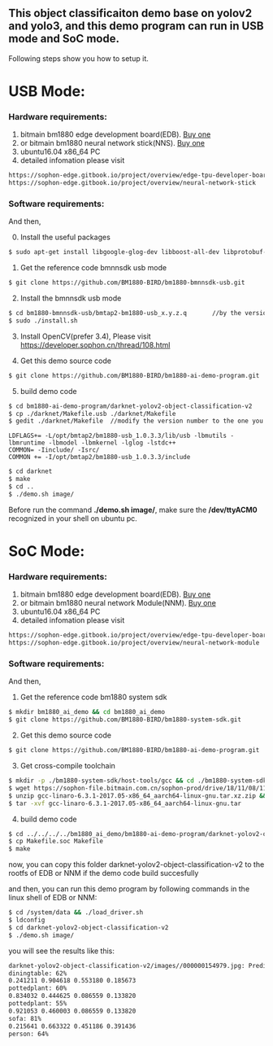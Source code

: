 ## This object classificaiton demo base on yolov2 and yolo3, and this demo program can run in USB mode and SoC mode.

Following steps show you how to setup it.

# USB Mode:

### Hardware requirements:
1. bitmain bm1880 edge development board(EDB). [Buy one](https://sophon.cn/product/introduce/edb.html)
2. or bitmain bm1880 neural network stick(NNS). [Buy one](https://sophon.cn/product/introduce/nns.html)
3. ubuntu16.04 x86_64 PC
4. detailed infomation please visit 
```bash
https://sophon-edge.gitbook.io/project/overview/edge-tpu-developer-board
https://sophon-edge.gitbook.io/project/overview/neural-network-stick
```

### Software requirements:
And then,

0. Install the useful packages
```bash
$ sudo apt-get install libgoogle-glog-dev libboost-all-dev libprotobuf-dev libusb-1.0-0-dev
```
1. Get the reference code bmnnsdk usb mode
```bash
$ git clone https://github.com/BM1880-BIRD/bm1880-bmnnsdk-usb.git
```
2. Install the bmnnsdk usb mode
```bash
$ cd bm1880-bmnnsdk-usb/bmtap2-bm1880-usb_x.y.z.q		//by the version number, such as 1.0.3.3	
$ sudo ./install.sh
```
3. Install OpenCV(prefer 3.4), Please visit https://developer.sophon.cn/thread/108.html

4. Get this demo source code
```bash
$ git clone https://github.com/BM1880-BIRD/bm1880-ai-demo-program.git
```
5. build demo code
```bash
$ cd bm1880-ai-demo-program/darknet-yolov2-object-classification-v2
$ cp ./darknet/Makefile.usb ./darknet/Makefile
$ gedit ./darknet/Makefile	//modify the version number to the one you installed above
```
	LDFLAGS+= -L/opt/bmtap2/bm1880-usb_1.0.3.3/lib/usb -lbmutils -lbmruntime -lbmodel -lbmkernel -lglog -lstdc++
	COMMON= -Iinclude/ -Isrc/
	COMMON += -I/opt/bmtap2/bm1880-usb_1.0.3.3/include
```bash
$ cd darknet
$ make
$ cd ..
$ ./demo.sh image/
```
Before run the command **./demo.sh image/**, make sure the **/dev/ttyACM0** recognized in your shell on ubuntu pc.


# SoC Mode:

### Hardware requirements:
1. bitmain bm1880 edge development board(EDB). [Buy one](https://sophon.cn/product/introduce/edb.html)
2. or bitmain bm1880 neural network Module(NNM). [Buy one](https://sophon.cn/product/introduce/nnm.html)
3. ubuntu16.04 x86_64 PC
4. detailed infomation please visit 
```bash
https://sophon-edge.gitbook.io/project/overview/edge-tpu-developer-board
https://sophon-edge.gitbook.io/project/overview/neural-network-module
```
### Software requirements:
And then,


1. Get the reference code bm1880 system sdk
```bash
$ mkdir bm1880_ai_demo && cd bm1880_ai_demo
$ git clone https://github.com/BM1880-BIRD/bm1880-system-sdk.git
```

2. Get this demo source code
```bash
$ git clone https://github.com/BM1880-BIRD/bm1880-ai-demo-program.git
```

3. Get cross-compile toolchain
```bash
$ mkdir -p ./bm1880-system-sdk/host-tools/gcc && cd ./bm1880-system-sdk/host-tools/gcc
$ wget https://sophon-file.bitmain.com.cn/sophon-prod/drive/18/11/08/11/gcc-linaro-6.3.1-2017.05-x86_64_aarch64-linux-gnu.tar.xz.zip
$ unzip gcc-linaro-6.3.1-2017.05-x86_64_aarch64-linux-gnu.tar.xz.zip && xz -d gcc-linaro-6.3.1-2017.05-x86_64_aarch64-linux-gnu.tar.xz
$ tar -xvf gcc-linaro-6.3.1-2017.05-x86_64_aarch64-linux-gnu.tar
```
4. build demo code
```bash
$ cd ../../../../bm1880_ai_demo/bm1880-ai-demo-program/darknet-yolov2-object-classification-v2/darknet
$ cp Makefile.soc Makefile
$ make
```
now, you can copy this folder darknet-yolov2-object-classification-v2 to the rootfs of EDB or NNM if the demo code build succesfully

and then, you can run this demo program by following commands in the linux shell of EDB or NNM:
```bash
$ cd /system/data && ./load_driver.sh
$ ldconfig
$ cd darknet-yolov2-object-classification-v2  
$ ./demo.sh image/
```

you will see the results like this:
```bash
darknet-yolov2-object-classification-v2/images//000000154979.jpg: Predicted in 0.136177 seconds.
diningtable: 62%
0.241211 0.904618 0.553180 0.185673
pottedplant: 60%
0.834032 0.444625 0.086559 0.133820
pottedplant: 55%
0.921053 0.460003 0.086559 0.133820
sofa: 81%
0.215641 0.663322 0.451186 0.391436
person: 64%

```



